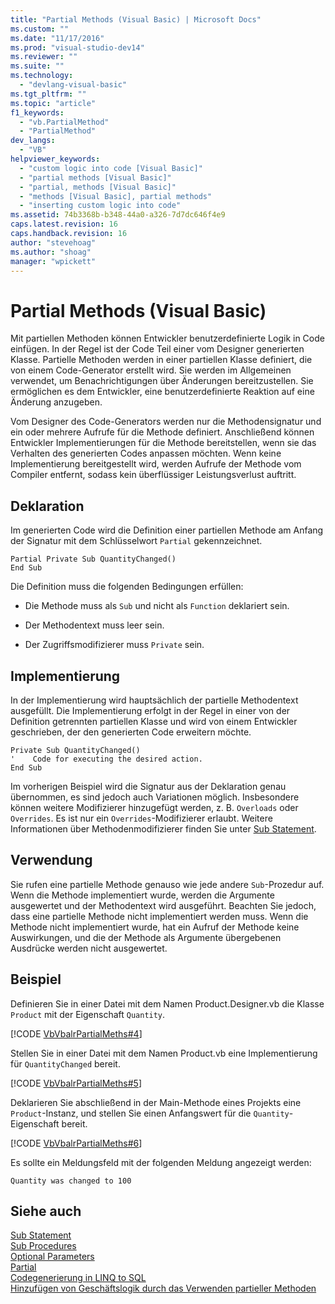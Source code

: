 ```yaml
---
title: "Partial Methods (Visual Basic) | Microsoft Docs"
ms.custom: ""
ms.date: "11/17/2016"
ms.prod: "visual-studio-dev14"
ms.reviewer: ""
ms.suite: ""
ms.technology: 
  - "devlang-visual-basic"
ms.tgt_pltfrm: ""
ms.topic: "article"
f1_keywords: 
  - "vb.PartialMethod"
  - "PartialMethod"
dev_langs: 
  - "VB"
helpviewer_keywords: 
  - "custom logic into code [Visual Basic]"
  - "partial methods [Visual Basic]"
  - "partial, methods [Visual Basic]"
  - "methods [Visual Basic], partial methods"
  - "inserting custom logic into code"
ms.assetid: 74b3368b-b348-44a0-a326-7d7dc646f4e9
caps.latest.revision: 16
caps.handback.revision: 16
author: "stevehoag"
ms.author: "shoag"
manager: "wpickett"
---
```

# Partial Methods (Visual Basic)
Mit partiellen Methoden können Entwickler benutzerdefinierte Logik in Code einfügen.  In der Regel ist der Code Teil einer vom Designer generierten Klasse.  Partielle Methoden werden in einer partiellen Klasse definiert, die von einem Code\-Generator erstellt wird. Sie werden im Allgemeinen verwendet, um Benachrichtigungen über Änderungen bereitzustellen.  Sie ermöglichen es dem Entwickler, eine benutzerdefinierte Reaktion auf eine Änderung anzugeben.  
  
 Vom Designer des Code\-Generators werden nur die Methodensignatur und ein oder mehrere Aufrufe für die Methode definiert.  Anschließend können Entwickler Implementierungen für die Methode bereitstellen, wenn sie das Verhalten des generierten Codes anpassen möchten.  Wenn keine Implementierung bereitgestellt wird, werden Aufrufe der Methode vom Compiler entfernt, sodass kein überflüssiger Leistungsverlust auftritt.  
  
## Deklaration  
 Im generierten Code wird die Definition einer partiellen Methode am Anfang der Signatur mit dem Schlüsselwort `Partial` gekennzeichnet.  
  
```vb#  
Partial Private Sub QuantityChanged()  
End Sub  
```  
  
 Die Definition muss die folgenden Bedingungen erfüllen:  
  
-   Die Methode muss als `Sub` und nicht als `Function` deklariert sein.  
  
-   Der Methodentext muss leer sein.  
  
-   Der Zugriffsmodifizierer muss `Private` sein.  
  
## Implementierung  
 In der Implementierung wird hauptsächlich der partielle Methodentext ausgefüllt.  Die Implementierung erfolgt in der Regel in einer von der Definition getrennten partiellen Klasse und wird von einem Entwickler geschrieben, der den generierten Code erweitern möchte.  
  
```vb#  
Private Sub QuantityChanged()  
'    Code for executing the desired action.  
End Sub  
```  
  
 Im vorherigen Beispiel wird die Signatur aus der Deklaration genau übernommen, es sind jedoch auch Variationen möglich.  Insbesondere können weitere Modifizierer hinzugefügt werden, z. B. `Overloads` oder `Overrides`.  Es ist nur ein `Overrides`\-Modifizierer erlaubt.  Weitere Informationen über Methodenmodifizierer finden Sie unter [Sub Statement](../../../../visual-basic/language-reference/statements/sub-statement.md).  
  
## Verwendung  
 Sie rufen eine partielle Methode genauso wie jede andere `Sub`\-Prozedur auf.  Wenn die Methode implementiert wurde, werden die Argumente ausgewertet und der Methodentext wird ausgeführt.  Beachten Sie jedoch, dass eine partielle Methode nicht implementiert werden muss.  Wenn die Methode nicht implementiert wurde, hat ein Aufruf der Methode keine Auswirkungen, und die der Methode als Argumente übergebenen Ausdrücke werden nicht ausgewertet.  
  
## Beispiel  
 Definieren Sie in einer Datei mit dem Namen Product.Designer.vb die Klasse `Product` mit der Eigenschaft `Quantity`.  
  
 [!CODE [VbVbalrPartialMeths#4](../CodeSnippet/VS_Snippets_VBCSharp/VbVbalrPartialMeths#4)]  
  
 Stellen Sie in einer Datei mit dem Namen Product.vb eine Implementierung für `QuantityChanged` bereit.  
  
 [!CODE [VbVbalrPartialMeths#5](../CodeSnippet/VS_Snippets_VBCSharp/VbVbalrPartialMeths#5)]  
  
 Deklarieren Sie abschließend in der Main\-Methode eines Projekts eine `Product`\-Instanz, und stellen Sie einen Anfangswert für die `Quantity`\-Eigenschaft bereit.  
  
 [!CODE [VbVbalrPartialMeths#6](../CodeSnippet/VS_Snippets_VBCSharp/VbVbalrPartialMeths#6)]  
  
 Es sollte ein Meldungsfeld mit der folgenden Meldung angezeigt werden:  
  
 `Quantity was changed to 100`  
  
## Siehe auch  
 [Sub Statement](../../../../visual-basic/language-reference/statements/sub-statement.md)   
 [Sub Procedures](../../../../visual-basic/programming-guide/language-features/procedures/sub-procedures.md)   
 [Optional Parameters](../../../../visual-basic/programming-guide/language-features/procedures/optional-parameters.md)   
 [Partial](../../../../visual-basic/language-reference/modifiers/partial.md)   
 [Codegenerierung in LINQ to SQL](../Topic/Code%20Generation%20in%20LINQ%20to%20SQL.md)   
 [Hinzufügen von Geschäftslogik durch das Verwenden partieller Methoden](../Topic/Adding%20Business%20Logic%20By%20Using%20Partial%20Methods.md)